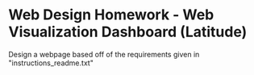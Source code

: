 # Web Design Homework - Web Visualization Dashboard (Latitude)

Design a webpage based off of the requirements given in "instructions_readme.txt"
